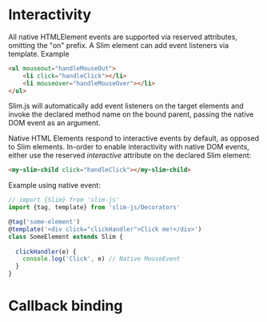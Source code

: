 # Interactivity
All native HTMLElement events are supported via reserved attributes, omitting the "on" prefix.
A Slim element can add event listeners via template. Example
```html
<ul mouseout="handleMouseOut">
    <li click="handleClick"></li>
    <li mouseover="handleMouseOver"></li>
</ul>
```
Slim.js will automatically add event listeners on the target elements and invoke the declared method name on the bound parent,
passing the native DOM event as an argument.

Native HTML Elements respond to interactive events by default, as opposed to Slim elements.
In-order to enable interactivity with native DOM events, either use the reserved *interactive* attribute on the declared
Slim element:
```html
<my-slim-child click="handleClick"></my-slim-child>
```

Example using native event:
```javascript
// import {Slim} from 'slim-js'
import {tag, template} from 'slim-js/Decorators'

@tag('some-element')
@template('<div click="clickHandler">Click me!</div>')
class SomeElement extends Slim {
  
  clickHandler(e) {
    console.log('Click', e) // Native MouseEvent
  }
}
```

# Callback binding